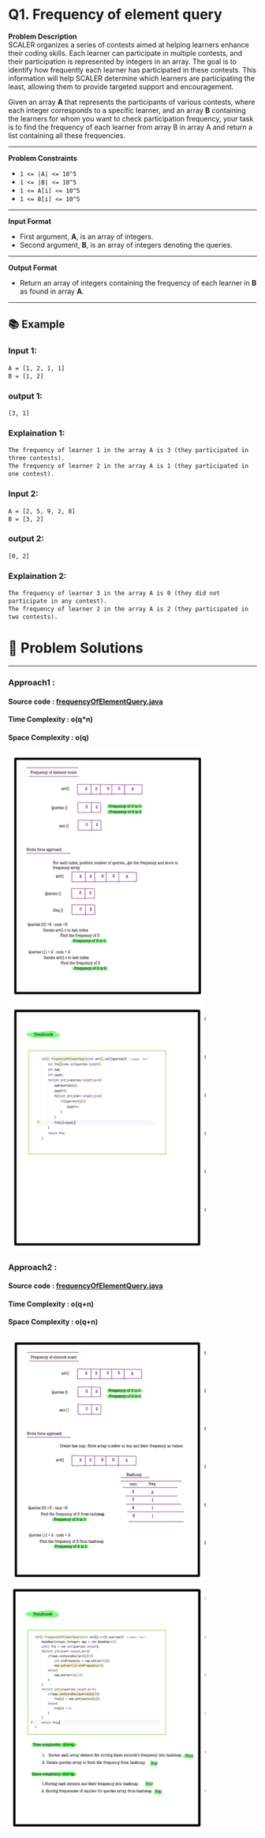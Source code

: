 # Q1. Frequency of element query

**Problem Description**  
SCALER organizes a series of contests aimed at helping learners enhance their coding skills. Each learner can participate in multiple contests, and their participation is represented by integers in an array. The goal is to identify how frequently each learner has participated in these contests. This information will help SCALER determine which learners are participating the least, allowing them to provide targeted support and encouragement.

Given an array **A** that represents the participants of various contests, where each integer corresponds to a specific learner, and an array **B** containing the learners for whom you want to check participation frequency, your task is to find the frequency of each learner from array B in array A and return a list containing all these frequencies.

---

**Problem Constraints**
- `1 <= |A| <= 10^5`
- `1 <= |B| <= 10^5`
- `1 <= A[i] <= 10^5`
- `1 <= B[i] <= 10^5`

---

**Input Format**
- First argument, **A**, is an array of integers.
- Second argument, **B**, is an array of integers denoting the queries.

---

**Output Format**
- Return an array of integers containing the frequency of each learner in **B** as found in array **A**.

---

## 📚 Example

### Input 1:
```plaintext
A = [1, 2, 1, 1]
B = [1, 2]
```
### output 1:
```plaintext
[3, 1]
```
### Explaination 1:
```plaintext
The frequency of learner 1 in the array A is 3 (they participated in three contests).
The frequency of learner 2 in the array A is 1 (they participated in one contest).
```
### Input 2:
```plaintext
A = [2, 5, 9, 2, 8]
B = [3, 2]
```
### output 2:
```plaintext
[0, 2]
```
### Explaination 2:
```plaintext
The frequency of learner 3 in the array A is 0 (they did not participate in any contest).
The frequency of learner 2 in the array A is 2 (they participated in two contests).
```
# 📝 Problem Solutions
---
### Approach1 :
#### Source code : [frequencyOfElementQuery.java](../../src/hashingOne/frequencyOfElementQuery/approachOne/frequencyOfElementQuery.java)
#### Time Complexity : o(q*n)
#### Space Complexity : o(q)

 <img src="../../images/hashingOne/frequencyOfElementQuery/approachOne/step1.jpg" alt="My Image" width="400" />
 <img src="../../images/hashingOne/frequencyOfElementQuery/approachOne/step2.jpg" alt="My Image" width="400" />

### Approach2 :
#### Source code : [frequencyOfElementQuery.java](../../src/hashingOne/frequencyOfElementQuery/approachTwo/frequencyOfElementQuery.java)
#### Time Complexity : o(q+n)
#### Space Complexity : o(q+n)

 <img src="../../images/hashingOne/frequencyOfElementQuery/approachTwo/step1.jpg" alt="My Image" width="400" />
 <img src="../../images/hashingOne/frequencyOfElementQuery/approachTwo/step2.jpg" alt="My Image" width="400" />